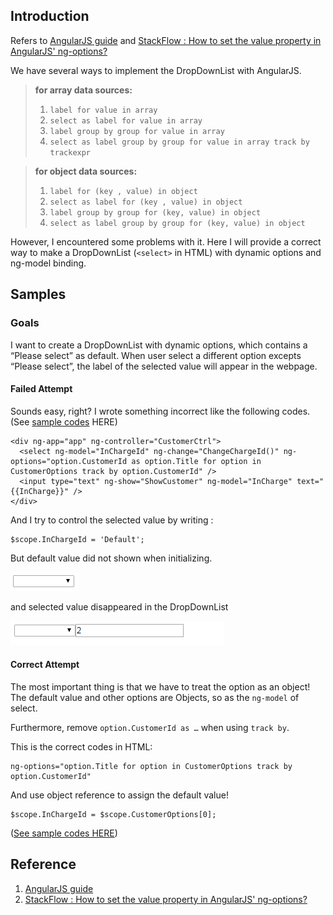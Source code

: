 ## Introduction

Refers to
[AngularJS guide](https://docs.angularjs.org/api/ng/directive/select) and
[StackFlow : How to set the value property in AngularJS' ng-options?](http://stackoverflow.com/questions/12139152/how-to-set-the-value-property-in-angularjs-ng-options)

We have several ways to implement the DropDownList with AngularJS.


> **for array data sources:**
> 1. `label for value in array`
> 2. `select as label for value in array`
> 3. `label group by group for value in array`
> 4. `select as label group by group for value in array track by trackexpr`

> **for object data sources:**
> 1. `label for (key , value) in object`
> 2. `select as label for (key , value) in object`
> 3. `label group by group for (key, value) in object`
> 4. `select as label group by group for (key, value) in object`


However, I encountered some problems with it.
Here I will provide a correct way to make a DropDownList (`<select>` in HTML) with dynamic options and ng-model binding.


## Samples

### Goals

I want to create a DropDownList with dynamic options, which contains a “Please select” as default. When user select a different option excepts “Please select”, the label of the selected value will appear in the webpage.


#### Failed Attempt

Sounds easy, right? I wrote something incorrect like the following codes. (See [sample codes](http://codepen.io/KarateJB/pen/JGGqaa) HERE)

```
<div ng-app="app" ng-controller="CustomerCtrl">
  <select ng-model="InChargeId" ng-change="ChangeChargeId()" ng-options="option.CustomerId as option.Title for option in CustomerOptions track by option.CustomerId" />
  <input type="text" ng-show="ShowCustomer" ng-model="InCharge" text="{{InCharge}}" />
</div>
```

And I try to control the selected value by writing :

```
$scope.InChargeId = 'Default';
```

But default value did not shown when initializing.

![](assets/001.png)


and selected value disappeared in the DropDownList

![](assets/002.png)


#### Correct Attempt

The most important thing is that we have to treat the option as an object!
The default value and other options are Objects, so as the `ng-model` of select.

Furthermore, remove `option.CustomerId as …` when using `track by`.

This is the correct codes in HTML:

```
ng-options="option.Title for option in CustomerOptions track by option.CustomerId"
```

And use object reference to assign the default value!

```
$scope.InChargeId = $scope.CustomerOptions[0];
```

([See sample codes HERE](http://codepen.io/KarateJB/pen/dGGwqZ))



## Reference
1. [AngularJS guide](https://docs.angularjs.org/api/ng/directive/select)
2. [StackFlow : How to set the value property in AngularJS' ng-options?](http://stackoverflow.com/questions/12139152/how-to-set-the-value-property-in-angularjs-ng-options)